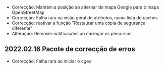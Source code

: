 - Correcção: Mantém a posição ao alternar do mapa Google para o mapa OpenStreetMap
- Correcção: Falha rara na visão geral de atributos, numa lista de caches
- Correcção: reativar a função "Restaurar uma cópia de segurança diferente"
- Alteração: Remover notificações ao carregar os percursos

## 2022.02.16 Pacote de correcção de erros

- Correcção: Falha rara ao iniciar o cgeo
